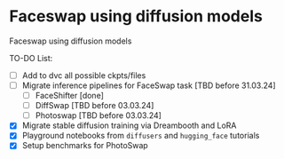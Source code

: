 # Faceswap using diffusion models
Faceswap using diffusion models

TO-DO List:

- [ ] Add to dvc all possible ckpts/files
- [ ] Migrate inference pipelines for FaceSwap task [TBD before 31.03.24]
    - [ ] FaceShifter [done]
    - [ ] DiffSwap [TBD before 03.03.24]
    - [ ] Photoswap [TBD before 03.03.24]
- [X] Migrate stable diffusion training via Dreambooth and LoRA
- [X] Playground notebooks from `diffusers` and `hugging_face` tutorials
- [X] Setup benchmarks for PhotoSwap
